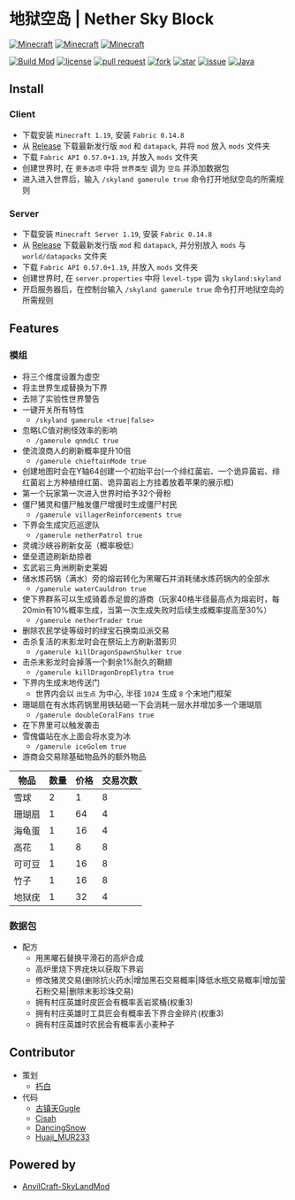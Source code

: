 # 地狱空岛 | Nether Sky Block
[![Minecraft](https://img.shields.io/badge/Minecraft-1.19-66ccff)](https://www.minecraft.net/)
[![Minecraft](https://img.shields.io/badge/Fabric-0.14.8-fcd217)](https://fabricmc.net/use/installer/)
[![Minecraft](https://img.shields.io/badge/FabricAPI-0.57.0+1.19-b2cf87)](https://modrinth.com/mod/fabric-api)

[![Build Mod](https://github.com/Nether-Power/Nether-Sky-Block/actions/workflows/build.yml/badge.svg)](https://github.com/Nether-Power/Nether-Sky-Block/actions/workflows/build.yml/badge.svg)
[![license](https://img.shields.io/github/license/Nether-Power/Nether-Sky-Block)](https://github.com/Nether-Power/Nether-Sky-Block/blob/main/LICENSE)
[![pull request](https://img.shields.io/github/issues-pr/Nether-Power/Nether-Sky-Block)](https://github.com/Nether-Power/Nether-Sky-Block/pulls)
[![fork](https://img.shields.io/github/forks/Nether-Power/Nether-Sky-Block)](https://github.com/Nether-Power/Nether-Sky-Block/network/members)
[![star](https://img.shields.io/github/stars/Nether-Power/Nether-Sky-Block)](https://github.com/Nether-Power/Nether-Sky-Block/stargazers)
[![issue](https://img.shields.io/github/issues/Nether-Power/Nether-Sky-Block)](https://github.com/Nether-Power/Nether-Sky-Block/issues)
[![Java](https://img.shields.io/badge/Java-17-yellow)](https://docs.microsoft.com/java/openjdk/download)
## Install
### Client
* 下载安装 `Minecraft 1.19`, 安装 `Fabric 0.14.8`
* 从 [Release](https://github.com/XXiuBai/Nether_Sky_Block/releases/latest) 下载最新发行版 `mod` 和 `datapack`, 并将 `mod` 放入 `mods` 文件夹
* 下载 `Fabric API 0.57.0+1.19`, 并放入 `mods` 文件夹
* 创建世界时, 在 `更多选项` 中将 `世界类型` 调为 `空岛` 并添加数据包
* 进入进入世界后，输入 `/skyland gamerule true` 命令打开地狱空岛的所需规则
### Server
* 下载安装 `Minecraft Server 1.19`, 安装 `Fabric 0.14.8`
* 从 [Release](https://github.com/XXiuBai/Nether_Sky_Block/releases/latest) 下载最新发行版 `mod` 和 `datapack`, 并分别放入 `mods` 与 `world/datapacks` 文件夹
* 下载 `Fabric API 0.57.0+1.19`, 并放入 `mods` 文件夹
* 创建世界时, 在 `server.properties` 中将 `level-type` 调为 `skyland:skyland`
* 开启服务器后，在控制台输入 `/skyland gamerule true` 命令打开地狱空岛的所需规则
## Features
### 模组
  - 将三个维度设置为虚空
  - 将主世界生成替换为下界
  - 去除了实验性世界警告
  - 一键开关所有特性
    - `/skyland gamerule <true|false>`
  - 忽略LC值对刷怪效率的影响
    - `/gamerule qnmdLC true`
  - 使流浪商人的刷新概率提升10倍
    - `/gamerule chieftainMode true`
  - 创建地图时会在Y轴64创建一个初始平台(一个绯红菌岩、一个诡异菌岩、绯红菌岩上方种植绯红菌、诡异菌岩上方挂着放着苹果的展示框)
  - 第一个玩家第一次进入世界时给予32个骨粉
  - 僵尸猪灵和僵尸触发僵尸增援时生成僵尸村民 
    - `/gamerule villagerReinforcements true`
  - 下界会生成灾厄巡逻队 
    - `/gamerule netherPatrol true`
  - 灵魂沙峡谷刷新女巫（概率极低）
  - 堡垒遗迹刷新劫掠者
  - 玄武岩三角洲刷新史莱姆
  - 储水炼药锅（满水）旁的熔岩转化为黑曜石并消耗储水炼药锅内的全部水
    - `/gamerule waterCauldron true`
  - 使下界群系可以生成骑着赤足兽的游商（玩家40格半径最高点为熔岩时，每20min有10%概率生成，当第一次生成失败时后续生成概率提高至30%）
    - `/gamerule netherTrader true`
  - 删除农民学徒等级时的绿宝石换南瓜派交易
  - 击杀复活的末影龙时会在祭坛上方刷新潜影贝
    - `/gamerule killDragonSpawnShulker true`
  - 击杀末影龙时会掉落一个剩余1%耐久的鞘翅
    - `/gamerule killDragonDropElytra true`
  - 下界内生成末地传送门
    - 世界内会以 `出生点` 为中心, 半径 `1024` 生成 `8` 个末地门框架 
  - 珊瑚扇在有水炼药锅里用铁砧砸一下会消耗一层水并增加多一个珊瑚扇
    - `/gamerule doubleCoralFans true`
  - 在下界里可以触发袭击
  - 雪傀儡站在水上面会将水变为冰
    - `/gamerule iceGolem true`
  - 游商会交易除基础物品外的额外物品
  
| **物品** | **数量** | **价格** | **交易次数** |
|--------|--------|--------|----------|
| 雪球     | 2      | 1      | 8        |
| 珊瑚扇    | 1      | 64     | 4        |
| 海龟蛋    | 1      | 16     | 4        |
| 高花     | 1      | 8      | 8        |
| 可可豆    | 1      | 16     | 8        |
| 竹子     | 1      | 16     | 8        |
| 地狱疣    | 1      | 32     | 4        |


  
### 数据包
  - 配方
    - 用黑曜石替换平滑石的高炉合成
    - 高炉里烧下界疣块以获取下界岩
    - 修改猪灵交易(删除抗火药水|增加黑石交易概率|降低水瓶交易概率|增加萤石粉交易|删除末影珍珠交易)
    - 拥有村庄英雄时皮匠会有概率丢岩浆桶(权重3)
    - 拥有村庄英雄时工具匠会有概率丢下界合金碎片(权重3)
    - 拥有村庄英雄时农民会有概率丢小麦种子
    

## Contributor
* 策划
  * [朽白](https://space.bilibili.com/178682437)
* 代码
  * [古镇天Gugle](https://space.bilibili.com/19822751)
  * [Cjsah](https://space.bilibili.com/19170004)
  * [DancingSnow](https://space.bilibili.com/302121711)
  * [Huaji_MUR233](https://space.bilibili.com/434118309)

## Powered by
* [AnvilCraft-SkyLandMod](https://github.com/Dubhe-Studio/AnvilCraft-SkyLandMod)
